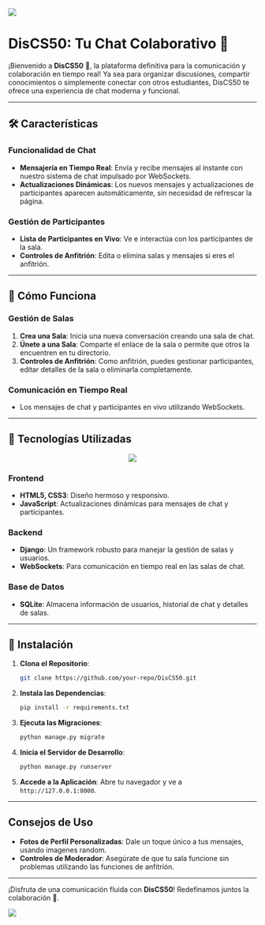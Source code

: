 <img src="https://user-images.githubusercontent.com/73097560/115834477-dbab4500-a447-11eb-908a-139a6edaec5c.gif">

# DisCS50: Tu Chat Colaborativo 🦆

¡Bienvenido a **DisCS50** 👋, la plataforma definitiva para la comunicación y colaboración en tiempo real! Ya sea para organizar discusiones, compartir conocimientos o simplemente conectar con otros estudiantes, DisCS50 te ofrece una experiencia de chat moderna y funcional.

---

## 🛠️ Características 

### Funcionalidad de Chat
- **Mensajería en Tiempo Real**: Envía y recibe mensajes al instante con nuestro sistema de chat impulsado por WebSockets.
- **Actualizaciones Dinámicas**: Los nuevos mensajes y actualizaciones de participantes aparecen automáticamente, sin necesidad de refrescar la página.


### Gestión de Participantes
- **Lista de Participantes en Vivo**: Ve e interactúa con los participantes de la sala.
- **Controles de Anfitrión**: Edita o elimina salas y mensajes si eres el anfitrión.

---

## 🚪 Cómo Funciona

### Gestión de Salas
1. **Crea una Sala**: Inicia una nueva conversación creando una sala de chat.
2. **Únete a una Sala**: Comparte el enlace de la sala o permite que otros la encuentren en tu directorio.
3. **Controles de Anfitrión**: Como anfitrión, puedes gestionar participantes, editar detalles de la sala o eliminarla completamente.

### Comunicación en Tiempo Real
- Los mensajes de chat y participantes en vivo utilizando WebSockets.

---

## 🧰 Tecnologías Utilizadas

<p align="center">
  <a href="https://skillicons.dev">
    <img src="https://skillicons.dev/icons?i=discord,django,html,css,js,websocket,sqlite&perline=14" />
  </a>
</p>

### Frontend
- **HTML5, CSS3**: Diseño hermoso y responsivo.
- **JavaScript**: Actualizaciones dinámicas para mensajes de chat y participantes.

### Backend
- **Django**: Un framework robusto para manejar la gestión de salas y usuarios.
- **WebSockets**: Para comunicación en tiempo real en las salas de chat.

### Base de Datos
- **SQLite**: Almacena información de usuarios, historial de chat y detalles de salas.


---

## 🚀 Instalación

1. **Clona el Repositorio**:
   ```bash
   git clone https://github.com/your-repo/DisCS50.git
   ```

2. **Instala las Dependencias**:
   ```bash
   pip install -r requirements.txt
   ```

3. **Ejecuta las Migraciones**:
   ```bash
   python manage.py migrate
   ```

4. **Inicia el Servidor de Desarrollo**:
   ```bash
   python manage.py runserver
   ```

6. **Accede a la Aplicación**:
   Abre tu navegador y ve a `http://127.0.0.1:8000`.

---

## Consejos de Uso
- **Fotos de Perfil Personalizadas**: Dale un toque único a tus mensajes, usando imagenes random.
- **Controles de Moderador**: Asegúrate de que tu sala funcione sin problemas utilizando las funciones de anfitrión.

---


¡Disfruta de una comunicación fluida con **DisCS50**! Redefinamos juntos la colaboración 🦆.

<img src="https://user-images.githubusercontent.com/73097560/115834477-dbab4500-a447-11eb-908a-139a6edaec5c.gif">
